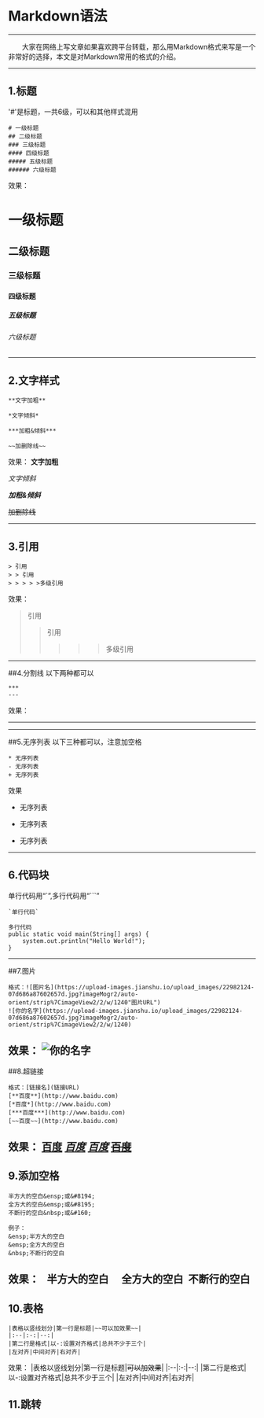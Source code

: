 

# Markdown语法
---
&emsp;&emsp;大家在网络上写文章如果喜欢跨平台转载，那么用Markdown格式来写是一个非常好的选择，本文是对Markdown常用的格式的介绍。

---
## 1.标题
'#'是标题，一共6级，可以和其他样式混用
```
# 一级标题
## 二级标题
### 三级标题
#### 四级标题
##### 五级标题
###### 六级标题
```
效果：
# 一级标题
## 二级标题
### 三级标题
#### 四级标题
##### 五级标题
###### 六级标题

---
 ## 2.文字样式
```
**文字加粗**

*文字倾斜*

***加粗&倾斜***

~~加删除线~~
```
效果：
**文字加粗**

*文字倾斜*

***加粗&倾斜***

~~加删除线~~

--- 
## 3.引用
```
> 引用
> > 引用
> > > > >多级引用
```
效果：
> 引用
> > 引用
> > > > >多级引用
---
##4.分割线
以下两种都可以
```
***
---
```
效果：
***
---
##5.无序列表
以下三种都可以，注意加空格
```
* 无序列表
- 无序列表
+ 无序列表
```
效果
* 无序列表
- 无序列表
+ 无序列表
---
## 6.代码块
单行代码用“`”,多行代码用“```”
```
`单行代码`
```
```
多行代码
public static void main(String[] args) {
	system.out.println("Hello World!");
}
```
---
##7.图片
```
格式：![图片名](https://upload-images.jianshu.io/upload_images/22982124-07d686a87602657d.jpg?imageMogr2/auto-orient/strip%7CimageView2/2/w/1240"图片URL")
![你的名字](https://upload-images.jianshu.io/upload_images/22982124-07d686a87602657d.jpg?imageMogr2/auto-orient/strip%7CimageView2/2/w/1240)
```
效果：
![你的名字](https://upload-images.jianshu.io/upload_images/22982124-07d686a87602657d.jpg?imageMogr2/auto-orient/strip%7CimageView2/2/w/1240)
---
##8.超链接
```
格式：[链接名](链接URL)
[**百度**](http://www.baidu.com)
[*百度*](http://www.baidu.com)
[***百度***](http://www.baidu.com)
[~~百度~~](http://www.baidu.com)
```
效果：
[**百度**](http://www.baidu.com)
[*百度*](http://www.baidu.com)
[***百度***](http://www.baidu.com)
[~~百度~~](http://www.baidu.com)
---
## 9.添加空格
```
半方大的空白&ensp;或&#8194;
全方大的空白&emsp;或&#8195;
不断行的空白&nbsp;或&#160;

例子：
&ensp;半方大的空白
&emsp;全方大的空白
&nbsp;不断行的空白
```
效果：
&ensp;半方大的空白
&emsp;全方大的空白
&nbsp;不断行的空白
---

## 10.表格
```
|表格以竖线划分|第一行是标题|~~可以加效果~~|
|:--|:-:|--:|
|第二行是格式|以-:设置对齐格式|总共不少于三个|
|左对齐|中间对齐|右对齐|
```
效果：
|表格以竖线划分|第一行是标题|~~可以加效果~~|
|:--|:-:|--:|
|第二行是格式|以-:设置对齐格式|总共不少于三个|
|左对齐|中间对齐|右对齐|

## 11.跳转


